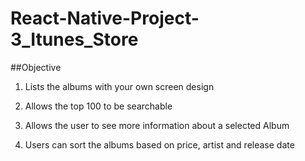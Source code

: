 # React-Native-Project-3_Itunes_Store

##Objective

1. Lists the albums with your own screen design

2. Allows the top 100 to be searchable

3. Allows the user to see more information about a selected Album

4. Users can sort the albums based on price, artist and release date

